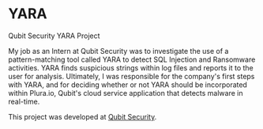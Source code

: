 # YARA
Qubit Security YARA Project

My job as an Intern at Qubit Security was to investigate the use of a pattern-matching tool called YARA to detect SQL Injection and Ransomware activities. YARA finds suspicious strings within log files and reports it to the user for analysis. 
Ultimately, I was responsible for the company's first steps with YARA, and for deciding whether or not YARA should be incorporated within Plura.io, Qubit's cloud service application that detects malware in real-time.

This project was developed at <a href="http://en.qubitsec.com/"> Qubit Security</a>.
